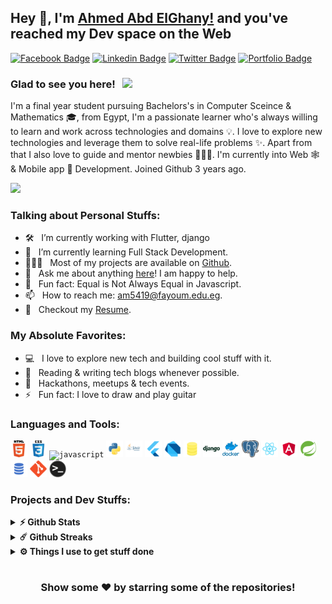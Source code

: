 ## Hey 👋, I'm [Ahmed Abd ElGhany!](https://twitter.com/302_mvd) and you've reached my Dev space on the Web
[![Facebook Badge](https://img.shields.io/badge/Facbook-004daa?style=?style=social&logo=facebook&logoColor=white)](https://www.facebook.com/realAhmedAbdElGhany)
[![Linkedin Badge](https://img.shields.io/badge/LinkedIn-0077B5?style=flat&logo=linkedin&logoColor=white)](https://www.linkedin.com/in/realAhmedAbdElGhany)
[![Twitter Badge](https://img.shields.io/badge/Twitter-1DA1F2?style=flat&logo=twitter&logoColor=white)](https://twitter.com/302_mvd)
[![Portfolio Badge](https://img.shields.io/badge/Portfolio-FF9800?style=?style=social&logo=SingleStore&logoColor=white)](https://fighteros.me/)
### Glad to see you here! &nbsp; ![](https://visitor-badge.glitch.me/badge?page_id=fighteros&style=flat-square&color=0088cc)

I'm a final year student pursuing Bachelors's in Computer Sceince & Mathematics 🎓, from Egypt, I'm a passionate learner who's always willing to learn and work across technologies and domains 💡. I love to explore new technologies and leverage them to solve real-life problems ✨. Apart from that I also love to guide and mentor newbies 👨🏻‍💻. I'm currently into Web 🕸️ & Mobile app 📲 Development.
Joined Github 3 years ago.

<img height="380em" src="https://giphy.com/static/img/zoomies.gif?raw=true" />

### Talking about Personal Stuffs:

- 🛠 &nbsp; I’m currently working with Flutter, django
- 🚀 &nbsp; I’m currently learning Full Stack Development.
- 👨🏻‍💻 &nbsp; Most of my projects are available on [Github](https://github.com/fighteros).
- 💬 &nbsp; Ask me about anything [here](https://github.com/fighteros/fighteros/issues/1)! I am happy to help.
- 👾 &nbsp; Fun fact: Equal is Not Always Equal in Javascript.
- 📫 &nbsp; How to reach me: am5419@fayoum.edu.eg.
- 📝 &nbsp; Checkout my [Resume](https://github.com/fighteros/fighteros/blob/master/cv.pdf).

### My Absolute Favorites:

- 💻 &nbsp; I love to explore new tech and building cool stuff with it.
- 📰 &nbsp; Reading & writing tech blogs whenever possible.
- 🍕 &nbsp; Hackathons, meetups & tech events.
- ⚡ &nbsp; Fun fact: I love to draw and play guitar

### Languages and Tools:

<code><img height="27" src="https://raw.githubusercontent.com/github/explore/main/topics/html/html.png" alt="html"></code>
<code><img height="27" src="https://raw.githubusercontent.com/github/explore/main/topics/css/css.png" alt="css"></code>
<code><img height="27" src="https://user-images.githubusercontent.com/50735025/111870008-26005880-89a8-11eb-9da3-09faf8c80f9e.png" alt="javascript"></code>
<code><img height="27" src="https://raw.githubusercontent.com/github/explore/main/topics/python/python.png" alt="python"></code>
<code><img height="27" src="https://raw.githubusercontent.com/github/explore/main/topics/java/java.png" alt="java"></code>
<code><img height="27" src="https://raw.githubusercontent.com/github/explore/main/topics/flutter/flutter.png" alt="flutter"></code>
<code><img height="27" src="https://raw.githubusercontent.com/github/explore/main/topics/dart/dart.png" alt="dart"></code>
<code><img height="27" src="https://raw.githubusercontent.com/github/explore/main/topics/database/database.png" alt="database"></code>
<code><img height="27" src="https://raw.githubusercontent.com/github/explore/main/topics/django/django.png" alt="django"></code>
<code><img height="27" src="https://raw.githubusercontent.com/github/explore/main/topics/docker/docker.png" alt="docker"></code>
<code><img height="27" src="https://raw.githubusercontent.com/github/explore/main/topics/postgresql/postgresql.png" alt="postgresql"></code>
<code><img height="27" src="https://raw.githubusercontent.com/github/explore/main/topics/react/react.png" alt="react"></code>
<code><img height="27" src="https://raw.githubusercontent.com/github/explore/main/topics/angular/angular.png" alt="angular"></code>
<code><img height="27" src="https://raw.githubusercontent.com/github/explore/main/topics/spring-boot/spring-boot.png" alt="terminal"></code>
<code><img height="27" src="https://raw.githubusercontent.com/github/explore/80688e429a7d4ef2fca1e82350fe8e3517d3494d/topics/sql/sql.png" alt="sql"></code>
<code><img height="27" src="https://raw.githubusercontent.com/devicons/devicon/master/icons/git/git-original.svg" alt="git"></code>
<code><img height="27" src="https://raw.githubusercontent.com/github/explore/80688e429a7d4ef2fca1e82350fe8e3517d3494d/topics/terminal/terminal.png" alt="terminal"></code>

### Projects and Dev Stuffs:

<details>	
  <summary><b>⚡ Github Stats</b></summary>

<img height="180em" src="https://github-readme-stats.vercel.app/api?username=fighteros&show_icons=true&hide_border=true&&count_private=true&include_all_commits=true" />
<img height="180em" src="https://github-readme-stats.vercel.app/api/top-langs/?username=fighteros&exclude_repo=KNN-Image-Classification&show_icons=true&hide_border=true&layout=compact&langs_count=8"/>
</details>

<details>	
  <summary><b>☄️ Github Streaks</b></summary>

<img height="180em" src="https://github-readme-streak-stats.herokuapp.com/?user=fighteros&hide_border=true" />
</details>

 
<details>	
  <br />
  <summary><b>⚙️ Things I use to get stuff done</b></summary>
  	<ul>
  	    <li><b>OS:</b> Linux & Windows</li>
	    <li><b>Laptop: </b> Dell Latitude E7450</li>
  	    <li><b>Browser: </b> Chrome Web Browser</li>
	    <li><b>Terminal: </b> bash, Powershell, Cmder | Console Emulator</li>
	    <li><b>Code Editor:</b> VSCode & Pycharm, intellij idea, Sublime, Atom, PhpStrom, NetBeans and much more .</li>
	    <li><b>To Stay Updated:</b> Daily.dev, Dev.to, Medium, Linkedin and Twitter.</li>
	</ul>	
</details>

<!-- ![gif from fighteros.me](https://giphy.com/static/img/zoomies.gif?raw=true) -->
<!-- <img height="380em" src="https://giphy.com/static/img/zoomies.gif?raw=true" /> -->

#

<div align="center">

### Show some ❤️ by starring some of the repositories!

</div>
